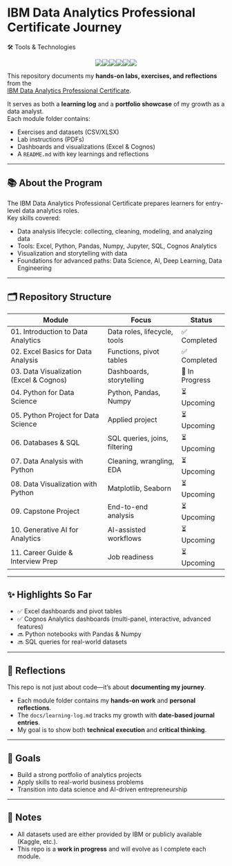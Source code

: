 # IBM Data Analytics Professional Certificate Journey


🛠️ Tools & Technologies
<p align="center"><img src="https://img.shields.io/badge/Excel-Data%20Cleaning%20%26%20Dashboards-green?style=for-the-badge" /><img src="https://img.shields.io/badge/Cognos%20Analytics-Interactive%20Dashboards-blue?style=for-the-badge" /><img src="https://img.shields.io/badge/Python-Data%20Analysis%20%26%20Visualization-yellow?style=for-the-badge" /><img src="https://img.shields.io/badge/SQL-Queries%20%26%20Databases-lightgrey?style=for-the-badge" /><img src="https://img.shields.io/badge/Jupyter%20Notebooks-Exploratory%20Analysis-orange?style=for-the-badge" /><img src="https://img.shields.io/badge/Generative%20AI-AI%20Assisted%20Insights-purple?style=for-the-badge" /></p>



This repository documents my **hands-on labs, exercises, and reflections** from the  
[IBM Data Analytics Professional Certificate](https://www.coursera.org/professional-certificates/ibm-data-analyst).  

It serves as both a **learning log** and a **portfolio showcase** of my growth as a data analyst.  
Each module folder contains:
- Exercises and datasets (CSV/XLSX)
- Lab instructions (PDFs)
- Dashboards and visualizations (Excel & Cognos)
- A `README.md` with key learnings and reflections

---

## 📚 About the Program
The IBM Data Analytics Professional Certificate prepares learners for entry-level data analytics roles.  
Key skills covered:
- Data analysis lifecycle: collecting, cleaning, modeling, and analyzing data
- Tools: Excel, Python, Pandas, Numpy, Jupyter, SQL, Cognos Analytics
- Visualization and storytelling with data
- Foundations for advanced paths: Data Science, AI, Deep Learning, Data Engineering

---

## 🗂️ Repository Structure

| Module | Focus | Status |
|--------|-------|--------|
| 01. Introduction to Data Analytics | Data roles, lifecycle, tools | ✅ Completed |
| 02. Excel Basics for Data Analysis | Functions, pivot tables | ✅ Completed |
| 03. Data Visualization (Excel & Cognos) | Dashboards, storytelling | 🔄 In Progress |
| 04. Python for Data Science | Python, Pandas, Numpy | ⏳ Upcoming |
| 05. Python Project for Data Science | Applied project | ⏳ Upcoming |
| 06. Databases & SQL | SQL queries, joins, filtering | ⏳ Upcoming |
| 07. Data Analysis with Python | Cleaning, wrangling, EDA | ⏳ Upcoming |
| 08. Data Visualization with Python | Matplotlib, Seaborn | ⏳ Upcoming |
| 09. Capstone Project | End-to-end analysis | ⏳ Upcoming |
| 10. Generative AI for Analytics | AI-assisted workflows | ⏳ Upcoming |
| 11. Career Guide & Interview Prep | Job readiness | ⏳ Upcoming |

---

## ✨ Highlights So Far
- ✅ Excel dashboards and pivot tables  
- ✅ Cognos Analytics dashboards (multi-panel, interactive, advanced features)  
- 🔜 Python notebooks with Pandas & Numpy  
- 🔜 SQL queries for real-world datasets  

---

## 📝 Reflections
This repo is not just about code—it’s about **documenting my journey**.  
- Each module folder contains my **hands-on work** and **personal reflections**.  
- The `docs/learning-log.md` tracks my growth with **date-based journal entries**.  
- My goal is to show both **technical execution** and **critical thinking**.  

---

## 🎯 Goals
- Build a strong portfolio of analytics projects  
- Apply skills to real-world business problems  
- Transition into data science and AI-driven entrepreneurship  

---

## 📌 Notes
- All datasets used are either provided by IBM or publicly available (Kaggle, etc.).  
- This repo is a **work in progress** and will evolve as I complete each module.  

